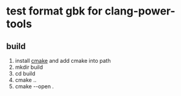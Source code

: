 # test format **gbk** for **clang-power-tools**

## build
1. install [cmake](https://cmake.org) and add cmake into path
1. mkdir build
2. cd build
3. cmake ..
4. cmake --open .
